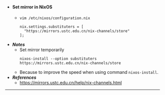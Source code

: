 - #### Set mirror in NixOS
    - `vim /etc/nixos/configuration.nix`
      ```
      nix.settings.substituters = [
        "https://mirrors.ustc.edu.cn/nix-channels/store"
      ];
      ```
- ***Notes***
    - Set mirror temporarily
      ```
      nixos-install --option substituters https://mirrors.ustc.edu.cn/nix-channels/store
      ```
    - Because to improve the speed when using command `nixos-install`.
- ***References***
    - https://mirrors.ustc.edu.cn/help/nix-channels.html
- ---
